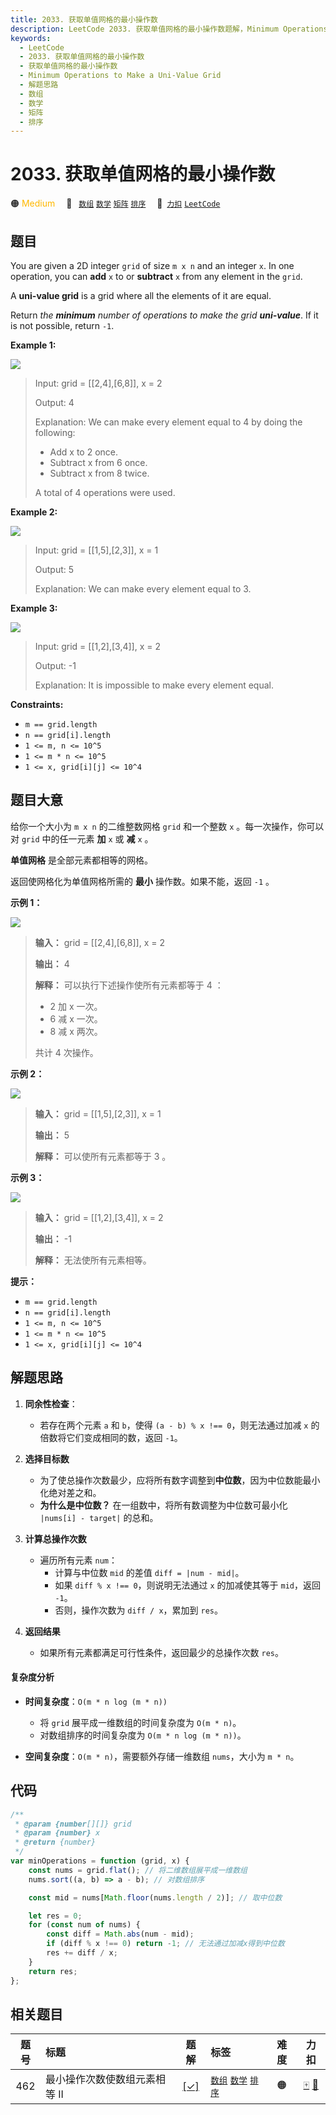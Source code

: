 ```yaml
---
title: 2033. 获取单值网格的最小操作数
description: LeetCode 2033. 获取单值网格的最小操作数题解，Minimum Operations to Make a Uni-Value Grid，包含解题思路、复杂度分析以及完整的 JavaScript 代码实现。
keywords:
  - LeetCode
  - 2033. 获取单值网格的最小操作数
  - 获取单值网格的最小操作数
  - Minimum Operations to Make a Uni-Value Grid
  - 解题思路
  - 数组
  - 数学
  - 矩阵
  - 排序
---
```


# 2033. 获取单值网格的最小操作数

🟠 <font color=#ffb800>Medium</font>&emsp; 🔖&ensp; [`数组`](/tag/array.md) [`数学`](/tag/math.md) [`矩阵`](/tag/matrix.md) [`排序`](/tag/sorting.md)&emsp; 🔗&ensp;[`力扣`](https://leetcode.cn/problems/minimum-operations-to-make-a-uni-value-grid) [`LeetCode`](https://leetcode.com/problems/minimum-operations-to-make-a-uni-value-grid)

## 题目

You are given a 2D integer `grid` of size `m x n` and an integer `x`. In one
operation, you can **add** `x` to or **subtract** `x` from any element in the
`grid`.

A **uni-value grid** is a grid where all the elements of it are equal.

Return _the **minimum** number of operations to make the grid **uni-value**_.
If it is not possible, return `-1`.

**Example 1:**

![](https://assets.leetcode.com/uploads/2021/09/21/gridtxt.png)

> Input: grid = [[2,4],[6,8]], x = 2
>
> Output: 4
>
> Explanation: We can make every element equal to 4 by doing the following:
>
> - Add x to 2 once.
> - Subtract x from 6 once.
> - Subtract x from 8 twice.
>
> A total of 4 operations were used.

**Example 2:**

![](https://assets.leetcode.com/uploads/2021/09/21/gridtxt-1.png)

> Input: grid = [[1,5],[2,3]], x = 1
>
> Output: 5
>
> Explanation: We can make every element equal to 3.

**Example 3:**

![](https://assets.leetcode.com/uploads/2021/09/21/gridtxt-2.png)

> Input: grid = [[1,2],[3,4]], x = 2
>
> Output: -1
>
> Explanation: It is impossible to make every element equal.

**Constraints:**

- `m == grid.length`
- `n == grid[i].length`
- `1 <= m, n <= 10^5`
- `1 <= m * n <= 10^5`
- `1 <= x, grid[i][j] <= 10^4`

## 题目大意

给你一个大小为 `m x n` 的二维整数网格 `grid` 和一个整数 `x` 。每一次操作，你可以对 `grid` 中的任一元素 **加** `x` 或 **减** `x` 。

**单值网格** 是全部元素都相等的网格。

返回使网格化为单值网格所需的 **最小** 操作数。如果不能，返回 `-1` 。

**示例 1：**

![](https://assets.leetcode.com/uploads/2021/09/21/gridtxt.png)

> **输入：** grid = [[2,4],[6,8]], x = 2
>
> **输出：** 4
>
> **解释：** 可以执行下述操作使所有元素都等于 4 ：
>
> - 2 加 x 一次。
> - 6 减 x 一次。
> - 8 减 x 两次。
>
> 共计 4 次操作。

**示例 2：**

![](https://assets.leetcode.com/uploads/2021/09/21/gridtxt-1.png)

> **输入：** grid = [[1,5],[2,3]], x = 1
>
> **输出：** 5
>
> **解释：** 可以使所有元素都等于 3 。

**示例 3：**

![](https://assets.leetcode.com/uploads/2021/09/21/gridtxt-2.png)

> **输入：** grid = [[1,2],[3,4]], x = 2
>
> **输出：** -1
>
> **解释：** 无法使所有元素相等。

**提示：**

- `m == grid.length`
- `n == grid[i].length`
- `1 <= m, n <= 10^5`
- `1 <= m * n <= 10^5`
- `1 <= x, grid[i][j] <= 10^4`

## 解题思路

1. **同余性检查**：

   - 若存在两个元素 `a` 和 `b`，使得 `(a - b) % x !== 0`，则无法通过加减 `x` 的倍数将它们变成相同的数，返回 `-1`。

2. **选择目标数**

   - 为了使总操作次数最少，应将所有数字调整到**中位数**，因为中位数能最小化绝对差之和。
   - **为什么是中位数？** 在一组数中，将所有数调整为中位数可最小化 `|nums[i] - target|` 的总和。

3. **计算总操作次数**

   - 遍历所有元素 `num`：
     - 计算与中位数 `mid` 的差值 `diff = |num - mid|`。
     - 如果 `diff % x !== 0`，则说明无法通过 `x` 的加减使其等于 `mid`，返回 `-1`。
     - 否则，操作次数为 `diff / x`，累加到 `res`。

4. **返回结果**
   - 如果所有元素都满足可行性条件，返回最少的总操作次数 `res`。

#### 复杂度分析

- **时间复杂度**：`O(m * n log (m * n))`

  - 将 `grid` 展平成一维数组的时间复杂度为 `O(m * n)`。
  - 对数组排序的时间复杂度为 `O(m * n log (m * n))`。

- **空间复杂度**：`O(m * n)`，需要额外存储一维数组 `nums`，大小为 `m * n`。

## 代码

```javascript
/**
 * @param {number[][]} grid
 * @param {number} x
 * @return {number}
 */
var minOperations = function (grid, x) {
	const nums = grid.flat(); // 将二维数组展平成一维数组
	nums.sort((a, b) => a - b); // 对数组排序

	const mid = nums[Math.floor(nums.length / 2)]; // 取中位数

	let res = 0;
	for (const num of nums) {
		const diff = Math.abs(num - mid);
		if (diff % x !== 0) return -1; // 无法通过加减x得到中位数
		res += diff / x;
	}
	return res;
};
```

## 相关题目

<!-- prettier-ignore -->
| 题号 | 标题 | 题解 | 标签 | 难度 | 力扣 |
| :------: | :------ | :------: | :------ | :------: | :------: |
| 462 | 最小操作次数使数组元素相等 II | [[✓]](/problem/0462.md) |  [`数组`](/tag/array.md) [`数学`](/tag/math.md) [`排序`](/tag/sorting.md) | 🟠 | [🀄️](https://leetcode.cn/problems/minimum-moves-to-equal-array-elements-ii) [🔗](https://leetcode.com/problems/minimum-moves-to-equal-array-elements-ii) |
